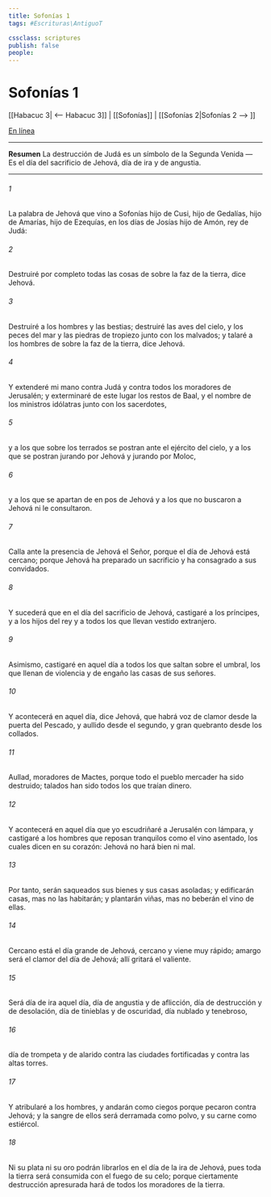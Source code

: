 ```yaml
---
title: Sofonías 1
tags: #Escrituras\AntiguoT

cssclass: scriptures
publish: false
people:
---
```


# Sofonías 1
[[Habacuc 3| <-- Habacuc 3]] | [[Sofonías]] | [[Sofonías 2|Sofonías 2 --> ]]

[En línea](https://churchofjesuschrist.org/study/scriptures/ot/zeph/1?lang=spa)

---
__Resumen__
La destrucción de Judá es un símbolo de la Segunda Venida — Es el día del sacrificio de Jehová, día de ira y de angustia.

---
###### 1 
La palabra de Jehová que vino a Sofonías hijo de Cusi, hijo de Gedalías, hijo de Amarías, hijo de Ezequías, en los días de Josías hijo de Amón, rey de Judá:

###### 2 
Destruiré por completo todas las cosas de sobre la faz de la tierra, dice Jehová.

###### 3 
Destruiré a los hombres y las bestias; destruiré las aves del cielo, y los peces del mar y las piedras de tropiezo junto con los malvados; y talaré a los hombres de sobre la faz de la tierra, dice Jehová.

###### 4 
Y extenderé mi mano contra Judá y contra todos los moradores de Jerusalén; y exterminaré de este lugar los restos de Baal, y el nombre de los ministros idólatras junto con los sacerdotes,

###### 5 
y a los que sobre los terrados se postran ante el ejército del cielo, y a los que se postran jurando por Jehová y jurando por Moloc,

###### 6 
y a los que se apartan de en pos de Jehová y a los que no buscaron a Jehová ni le consultaron.

###### 7 
Calla ante la presencia de Jehová el Señor, porque el día de Jehová está cercano; porque Jehová ha preparado un sacrificio y ha consagrado a sus convidados.

###### 8 
Y sucederá que en el día del sacrificio de Jehová, castigaré a los príncipes, y a los hijos del rey y a todos los que llevan vestido extranjero.

###### 9 
Asimismo, castigaré en aquel día a todos los que saltan sobre el umbral, los que llenan de violencia y de engaño las casas de sus señores.

###### 10 
Y acontecerá en aquel día, dice Jehová, que habrá voz de clamor desde la puerta del Pescado, y aullido desde el segundo, y gran quebranto desde los collados.

###### 11 
Aullad, moradores de Mactes, porque todo el pueblo mercader ha sido destruido; talados han sido todos los que traían dinero.

###### 12 
Y acontecerá en aquel día que yo escudriñaré a Jerusalén con lámpara, y castigaré a los hombres que reposan tranquilos como el vino asentado, los cuales dicen en su corazón: Jehová no hará bien ni mal.

###### 13 
Por tanto, serán saqueados sus bienes y sus casas asoladas; y edificarán casas, mas no las habitarán; y plantarán viñas, mas no beberán el vino de ellas.

###### 14 
Cercano está el día grande de Jehová, cercano y viene muy rápido; amargo será el clamor del día de Jehová; allí gritará el valiente.

###### 15 
Será día de ira aquel día, día de angustia y de aflicción, día de destrucción y de desolación, día de tinieblas y de oscuridad, día nublado y tenebroso,

###### 16 
día de trompeta y de alarido contra las ciudades fortificadas y contra las altas torres.

###### 17 
Y atribularé a los hombres, y andarán como ciegos porque pecaron contra Jehová; y la sangre de ellos será derramada como polvo, y su carne como estiércol.

###### 18 
Ni su plata ni su oro podrán librarlos en el día de la ira de Jehová, pues toda la tierra será consumida con el fuego de su celo; porque ciertamente destrucción apresurada hará de todos los moradores de la tierra.

